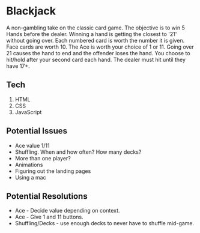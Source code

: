 # Blackjack
A non-gambling take on the classic card game. The objective is to win 5 Hands before the dealer. Winning a hand is getting the closest to '21' without going over.
Each numbered card is worth the number it is given. Face cards are worth 10. The Ace is worth your choice of 1 or 11. Going over 21 causes the hand to end and the offender loses the hand. You choose to hit/hold after your second card each hand. The dealer must hit until they have 17+.


## Tech
1. HTML
2. CSS
3. JavaScript

## Potential Issues
* Ace value 1/11
* Shuffling. When and how often? How many decks?
* More than one player?
* Animations
* Figuring out the landing pages
* Using a mac

## Potential Resolutions
* Ace - Decide value depending on context.
* Ace - Give 1 and 11 buttons.
* Shuffling/Decks - use enough decks to never have to shuffle mid-game.
